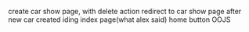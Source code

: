 create car show page, with delete action
redirect to car show page after new car created
 iding index page(what alex said)
home button
OOJS
